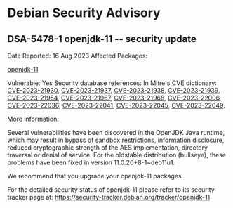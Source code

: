 
Debian Security Advisory
========================


DSA-5478-1 openjdk-11 -- security update
----------------------------------------



Date Reported:
16 Aug 2023
Affected Packages:

[openjdk-11](https://packages.debian.org/src:openjdk-11)

Vulnerable:
Yes
Security database references:
In Mitre's CVE dictionary: [CVE-2023-21930](https://security-tracker.debian.org/tracker/CVE-2023-21930), [CVE-2023-21937](https://security-tracker.debian.org/tracker/CVE-2023-21937), [CVE-2023-21938](https://security-tracker.debian.org/tracker/CVE-2023-21938), [CVE-2023-21939](https://security-tracker.debian.org/tracker/CVE-2023-21939), [CVE-2023-21954](https://security-tracker.debian.org/tracker/CVE-2023-21954), [CVE-2023-21967](https://security-tracker.debian.org/tracker/CVE-2023-21967), [CVE-2023-21968](https://security-tracker.debian.org/tracker/CVE-2023-21968), [CVE-2023-22006](https://security-tracker.debian.org/tracker/CVE-2023-22006), [CVE-2023-22036](https://security-tracker.debian.org/tracker/CVE-2023-22036), [CVE-2023-22041](https://security-tracker.debian.org/tracker/CVE-2023-22041), [CVE-2023-22045](https://security-tracker.debian.org/tracker/CVE-2023-22045), [CVE-2023-22049](https://security-tracker.debian.org/tracker/CVE-2023-22049).  

More information:

Several vulnerabilities have been discovered in the OpenJDK Java runtime,
which may result in bypass of sandbox restrictions, information
disclosure, reduced cryptographic strength of the AES implementation,
directory traversal or denial of service.
For the oldstable distribution (bullseye), these problems have been fixed
in version 11.0.20+8-1~deb11u1.


We recommend that you upgrade your openjdk-11 packages.


For the detailed security status of openjdk-11 please refer to
its security tracker page at:
<https://security-tracker.debian.org/tracker/openjdk-11>





